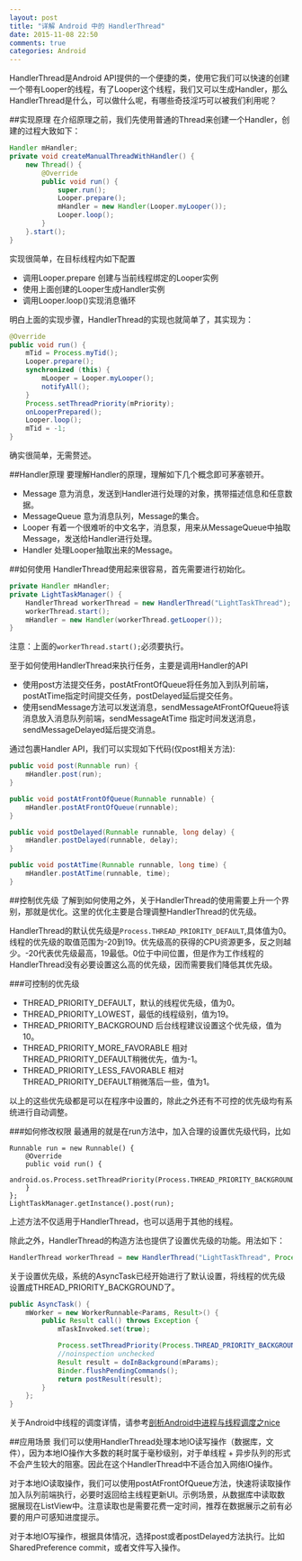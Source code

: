 ```yaml
---
layout: post
title: "详解 Android 中的 HandlerThread"
date: 2015-11-08 22:50
comments: true
categories: Android
---
```

HandlerThread是Android API提供的一个便捷的类，使用它我们可以快速的创建一个带有Looper的线程，有了Looper这个线程，我们又可以生成Handler，那么HandlerThread是什么，可以做什么呢，有哪些奇技淫巧可以被我们利用呢？
<!--more-->
##实现原理
在介绍原理之前，我们先使用普通的Thread来创建一个Handler，创建的过程大致如下：
```java
Handler mHandler;
private void createManualThreadWithHandler() {
	new Thread() {
    	@Override
        public void run() {
            super.run();
            Looper.prepare();
            mHandler = new Handler(Looper.myLooper());
            Looper.loop();
        }
    }.start();
}
```
实现很简单，在目标线程内如下配置
  
  * 调用Looper.prepare 创建与当前线程绑定的Looper实例
  * 使用上面创建的Looper生成Handler实例
  * 调用Looper.loop()实现消息循环

明白上面的实现步骤，HandlerThread的实现也就简单了，其实现为：
```java
@Override
public void run() {
	mTid = Process.myTid();
    Looper.prepare();
    synchronized (this) {
    	mLooper = Looper.myLooper();
    	notifyAll();
    }
    Process.setThreadPriority(mPriority);
    onLooperPrepared();
    Looper.loop();
    mTid = -1;
}
```
确实很简单，无需赘述。

##Handler原理
要理解Handler的原理，理解如下几个概念即可茅塞顿开。

  * Message 意为消息，发送到Handler进行处理的对象，携带描述信息和任意数据。
  * MessageQueue 意为消息队列，Message的集合。
  * Looper 有着一个很难听的中文名字，消息泵，用来从MessageQueue中抽取Message，发送给Handler进行处理。
  * Handler 处理Looper抽取出来的Message。

##如何使用
HandlerThread使用起来很容易，首先需要进行初始化。
```java
private Handler mHandler;
private LightTaskManager() {
    HandlerThread workerThread = new HandlerThread("LightTaskThread");
    workerThread.start();
    mHandler = new Handler(workerThread.getLooper());
}
```
注意：上面的`workerThread.start();`必须要执行。

至于如何使用HandlerThread来执行任务，主要是调用Handler的API
  
  * 使用post方法提交任务，postAtFrontOfQueue将任务加入到队列前端，postAtTime指定时间提交任务，postDelayed延后提交任务。
  * 使用sendMessage方法可以发送消息，sendMessageAtFrontOfQueue将该消息放入消息队列前端，sendMessageAtTime 指定时间发送消息，sendMessageDelayed延后提交消息。

通过包裹Handler API，我们可以实现如下代码(仅post相关方法):
```java
public void post(Runnable run) {
    mHandler.post(run);
}

public void postAtFrontOfQueue(Runnable runnable) {
    mHandler.postAtFrontOfQueue(runnable);
}

public void postDelayed(Runnable runnable, long delay) {
    mHandler.postDelayed(runnable, delay);
}

public void postAtTime(Runnable runnable, long time) {
    mHandler.postAtTime(runnable, time);
}
```

##控制优先级
了解到如何使用之外，关于HandlerThread的使用需要上升一个界别，那就是优化。这里的优化主要是合理调整HandlerThread的优先级。

HandlerThread的默认优先级是`Process.THREAD_PRIORITY_DEFAULT`,具体值为0。线程的优先级的取值范围为-20到19。优先级高的获得的CPU资源更多，反之则越少。-20代表优先级最高，19最低。0位于中间位置，但是作为工作线程的HandlerThread没有必要设置这么高的优先级，因而需要我们降低其优先级。

###可控制的优先级
  * THREAD_PRIORITY_DEFAULT，默认的线程优先级，值为0。
  * THREAD_PRIORITY_LOWEST，最低的线程级别，值为19。
  * THREAD_PRIORITY_BACKGROUND 后台线程建议设置这个优先级，值为10。
  * THREAD_PRIORITY_MORE_FAVORABLE 相对THREAD_PRIORITY_DEFAULT稍微优先，值为-1。
  * THREAD_PRIORITY_LESS_FAVORABLE 相对THREAD_PRIORITY_DEFAULT稍微落后一些，值为1。

以上的这些优先级都是可以在程序中设置的，除此之外还有不可控的优先级均有系统进行自动调整。

###如何修改权限
最通用的就是在run方法中，加入合理的设置优先级代码，比如
```
Runnable run = new Runnable() {
    @Override
    public void run() {
        android.os.Process.setThreadPriority(Process.THREAD_PRIORITY_BACKGROUND);
    }
};
LightTaskManager.getInstance().post(run);
```
上述方法不仅适用于HandlerThread，也可以适用于其他的线程。

除此之外，HandlerThread的构造方法也提供了设置优先级的功能。用法如下：
```java
HandlerThread workerThread = new HandlerThread("LightTaskThread", Process.THREAD_PRIORITY_BACKGROUND);
```

关于设置优先级，系统的AsyncTask已经开始进行了默认设置，将线程的优先级设置成THREAD_PRIORITY_BACKGROUND了。
```java
public AsyncTask() {
    mWorker = new WorkerRunnable<Params, Result>() {
        public Result call() throws Exception {
            mTaskInvoked.set(true);

            Process.setThreadPriority(Process.THREAD_PRIORITY_BACKGROUND);
            //noinspection unchecked
            Result result = doInBackground(mParams);
            Binder.flushPendingCommands();
            return postResult(result);
        }
    };
}
```

关于Android中线程的调度详情，请参考[剖析Android中进程与线程调度之nice]()

##应用场景
我们可以使用HandlerThread处理本地IO读写操作（数据库，文件），因为本地IO操作大多数的耗时属于毫秒级别，对于单线程 + 异步队列的形式 不会产生较大的阻塞。因此在这个HandlerThread中不适合加入网络IO操作。

对于本地IO读取操作，我们可以使用postAtFrontOfQueue方法，快速将读取操作加入队列前端执行，必要时返回给主线程更新UI。示例场景，从数据库中读取数据展现在ListView中。注意读取也是需要花费一定时间，推荐在数据展示之前有必要的用户可感知进度提示。

对于本地IO写操作，根据具体情况，选择post或者postDelayed方法执行。比如SharedPreference commit，或者文件写入操作。



















